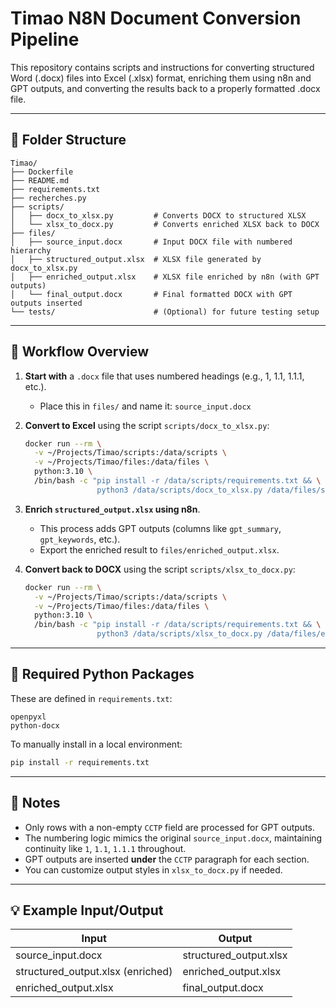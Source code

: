# Timao N8N Document Conversion Pipeline

This repository contains scripts and instructions for converting structured Word (.docx) files into Excel (.xlsx) format, enriching them using n8n and GPT outputs, and converting the results back to a properly formatted .docx file.

---

## 🧱 Folder Structure

```
Timao/
├── Dockerfile
├── README.md
├── requirements.txt
├── recherches.py
├── scripts/
│   ├── docx_to_xlsx.py         # Converts DOCX to structured XLSX
│   └── xlsx_to_docx.py         # Converts enriched XLSX back to DOCX
├── files/
│   ├── source_input.docx       # Input DOCX file with numbered hierarchy
│   ├── structured_output.xlsx  # XLSX file generated by docx_to_xlsx.py
│   ├── enriched_output.xlsx    # XLSX file enriched by n8n (with GPT outputs)
│   └── final_output.docx       # Final formatted DOCX with GPT outputs inserted
└── tests/                      # (Optional) for future testing setup
```

---

## 🧭 Workflow Overview

1. **Start with** a `.docx` file that uses numbered headings (e.g., 1, 1.1, 1.1.1, etc.).
   - Place this in `files/` and name it: `source_input.docx`

2. **Convert to Excel** using the script `scripts/docx_to_xlsx.py`:

   ```bash
   docker run --rm \
     -v ~/Projects/Timao/scripts:/data/scripts \
     -v ~/Projects/Timao/files:/data/files \
     python:3.10 \
     /bin/bash -c "pip install -r /data/scripts/requirements.txt && \
                   python3 /data/scripts/docx_to_xlsx.py /data/files/source_input.docx /data/files/structured_output.xlsx"
   ```

3. **Enrich `structured_output.xlsx` using n8n**.
   - This process adds GPT outputs (columns like `gpt_summary`, `gpt_keywords`, etc.).
   - Export the enriched result to `files/enriched_output.xlsx`.

4. **Convert back to DOCX** using the script `scripts/xlsx_to_docx.py`:

   ```bash
   docker run --rm \
     -v ~/Projects/Timao/scripts:/data/scripts \
     -v ~/Projects/Timao/files:/data/files \
     python:3.10 \
     /bin/bash -c "pip install -r /data/scripts/requirements.txt && \
                   python3 /data/scripts/xlsx_to_docx.py /data/files/enriched_output.xlsx /data/files/final_output.docx"
   ```

---

## 🔧 Required Python Packages
These are defined in `requirements.txt`:

```
openpyxl
python-docx
```

To manually install in a local environment:
```bash
pip install -r requirements.txt
```

---

## 📌 Notes

- Only rows with a non-empty `CCTP` field are processed for GPT outputs.
- The numbering logic mimics the original `source_input.docx`, maintaining continuity like `1`, `1.1`, `1.1.1` throughout.
- GPT outputs are inserted **under** the `CCTP` paragraph for each section.
- You can customize output styles in `xlsx_to_docx.py` if needed.

---

## 💡 Example Input/Output

| Input | Output |
|-------|--------|
| source_input.docx | structured_output.xlsx |
| structured_output.xlsx (enriched) | enriched_output.xlsx |
| enriched_output.xlsx | final_output.docx |